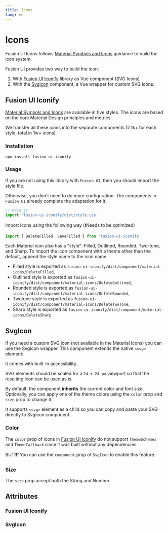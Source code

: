 ```yaml
---
title: Icons
lang: en
---
```


<script setup lang="ts">
  import iconProps from "../../../example/icon/description/en-icon-props.ts";
  import svgIconProps from "../../../example/icon/description/en-svgicon-props.ts";
</script>

# Icons

Fusion UI Icons follows [Material Symbols and Icons](https://fonts.google.com/icons?icon.set=Material+Icons) guidance to build the icon system.

Fusion UI provides two way to build the icon:
1. With [Fusion UI Iconify](https://www.npmjs.com/package/fusion-ui-iconify) library as Vue component (SVG Icons)
2. With the [SvgIcon](#svgicon) component, a Vue wrapper for custom SVG icons.

## Fusion UI Iconify

[Material Symbols and Icons](https://fonts.google.com/icons?icon.set=Material+Icons) are available in five styles. The icons are based on the core Material Design principles and metrics.

We transfer all these icons into the separate components (2.1k+ for each style, total in 1w+ icons)

### Installation

```shell
npm install fusion-ui-iconify
```

### Usage

If you are not using this library with `Fusion UI`, then you should import the style file.

Otherwise, you don't need to do more configuration. The components in `Fusion UI` already complete the adaptation for it.

```js
// main.js
import 'fusion-ui-iconify/dist/style.css'
```

Import icons using the following way (❗️Needs to be optimized)
```js
import { DeleteFilled, SaveFilled } from 'fusion-ui-iconify'
```

Each Material icon also has a "style": Filled, Outlined, Rounded, Two-tone, and Sharp. To import the icon component with a theme other than the default, append the style name to the icon name.

- Filled style is exported as `fusion-ui-iconify/dist/component/material-icons/DeleteFilled`,
- Outlined style is exported as `fusion-ui-iconify/dist/component/material-icons/DeleteOutlined`,
- Rounded style is exported as `fusion-ui-iconify/dist/component/material-icons/DeleteRounded`,
- Twotone style is exported as `fusion-ui-iconify/dist/component/material-icons/DeleteTwoTone`,
- Sharp style is exported as `fusion-ui-iconify/dist/component/material-icons/DeleteSharp`.

<demo src="../../../example/icon/basic.vue" />

## SvgIcon

If you need a custom SVG icon (not available in the Material Icons) you can use the SvgIcon wrapper. This component extends the native `<svg> ` element:

It comes with built-in accessibility.

SVG elements should be scaled for a `24 x 24 px` viewport so that the resulting icon can be used as is.

By default, the component **inherits** the current color and font size. Optionally, you can apply one of the theme colors using the `color` prop and `size` prop to change it.

It supports `<svg>` element as a child so you can copy and paste your SVG directly to SvgIcon component.

<demo src="../../../example/icon/svgicon.vue" />

### Color

The `color` prop of Icons in [Fusion UI Iconify](https://www.npmjs.com/package/fusion-ui-iconify) do not support `ThemeSchemes` and `ThemeCallback` since it was built without any dependencies.

BUT❗️❗️❗️ You can use the `component` prop of `SvgIcon` to enable this feature.

<demo src="../../../example/icon/color.vue" />

### Size

The `size` prop accept both the String and Number.

<demo src="../../../example/icon/size.vue" />

## Attributes

### Fusion UI Iconify

<table-block type="propsEn" :data="iconProps" />

### SvgIcon

<table-block type="propsEn" :data="svgIconProps" />
